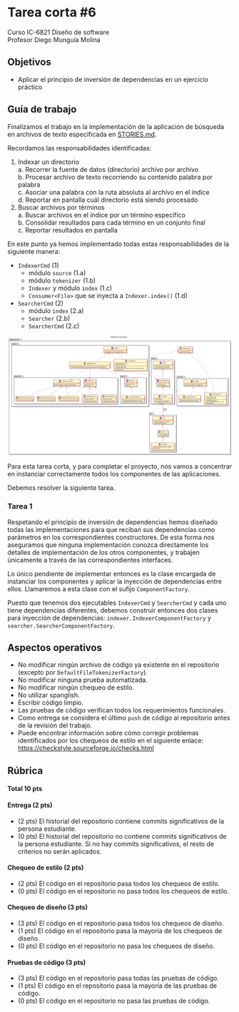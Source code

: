 # Tarea corta #6 #

Curso IC-6821 Diseño de software  
Profesor Diego Munguía Molina

## Objetivos ##

* Aplicar el principio de inversión de dependencias en un ejercicio práctico

## Guía de trabajo ##

Finalizamos el trabajo en la implementación de la aplicación de búsqueda en archivos de texto 
especificada en [STORIES.md](./STORIES.md).

Recordamos las responsabilidades identificadas:

1. Indexar un directorio  
    a. Recorrer la fuente de datos (directorio) archivo por archivo  
    b. Procesar archivo de texto recorriendo su contenido palabra por palabra  
    c. Asociar una palabra con la ruta absoluta al archivo en el índice  
    d. Reportar en pantalla cuál directorio está siendo procesado  
2. Buscar archivos por términos  
    a. Buscar archivos en el índice por un término específico  
    b. Consolidar resultados para cada término en un conjunto final  
    c. Reportar resultados en pantalla
   
En este punto ya hemos implementado todas estas responsabilidades de la siguiente manera:

- `IndexerCmd` (1)
    + módulo `source` (1.a)
    + módulo `tokenizer` (1.b)
    + `Indexer` y módulo `index` (1.c)
    + `Consumer<File>` que se inyecta a `Indexer.index()` (1.d)
- `SearcherCmd` (2)
    + módulo `index` (2.a)
    + `Searcher` (2.b)
    + `SearcherCmd` (2.c)

![Diagrama de clases](./design/ClassCurrent.svg)

Para esta tarea corta, y para completar el proyecto, nos vamos a concentrar en instanciar correctamente todos los 
componentes de las aplicaciones. 

Debemos resolver la siguiente tarea.

### Tarea 1 ###

Respetando el principio de inversión de dependencias hemos diseñado todas las implementaciones para que reciban sus 
dependencias como parámetros en los correspondientes constructores. De esta forma nos aseguramos que ninguna 
implementación conozca directamente los detalles de implementación de los otros componentes, y trabajen únicamente a 
través de las correspondientes interfaces.

Lo único pendiente de implementar entonces es la clase encargada de instanciar los componentes y aplicar la inyección de 
dependencias entre ellos. Llamaremos a esta clase con el sufijo `ComponentFactory`.

Puesto que tenemos dos ejecutables `IndexerCmd` y `SearcherCmd` y cada uno tiene dependencias diferentes, debemos 
construir entonces dos clases para inyección de dependencias: `indexer.IndexerComponentFactory` y 
`searcher.SearcherComponentFactory`.

## Aspectos operativos ##

- No modificar ningún archivo de código ya existente en el repositorio (excepto por `DefaultFileTokenizerFactory`).
- No modificar ninguna prueba automatizada.
- No modificar ningún chequeo de estilo. 
- No utilizar spanglish.
- Escribir código limpio.
- Las pruebas de código verifican todos los requerimientos funcionales.
- Como entrega se considera el último `push` de código al repositorio antes de la revisión del trabajo.
- Puede encontrar información sobre cómo corregir problemas identificados por los chequeos de estilo en el siguiente 
  enlace: https://checkstyle.sourceforge.io/checks.html 

## Rúbrica ##

#### Total 10 pts #### 

#### Entrega (2 pts) ####
- (2 pts) El historial del repositorio contiene commits significativos de la persona estudiante.
- (0 pts) El historial del repositorio no contiene commits significativos de la persona estudiante. Si no hay commits 
  significativos, el resto de criterios no serán aplicados.

#### Chequeo de estilo (2 pts) ####
- (2 pts) El código en el repositorio pasa todos los chequeos de estilo.
- (0 pts) El código en el repositorio no pasa todos los chequeos de estilo.

#### Chequeo de diseño (3 pts) ####
- (3 pts) El código en el repositorio pasa todos los chequeos de diseño.
- (1 pts) El código en el repositorio pasa la mayoría de los chequeos de diseño.
- (0 pts) El código en el repositorio no pasa los chequeos de diseño.

#### Pruebas de código (3 pts)
- (3 pts) El código en el repositorio pasa todas las pruebas de código.
- (1 pts) El código en el repositorio pasa la mayoría de las pruebas de código.
- (0 pts) El código en el repositorio no pasa las pruebas de código.

